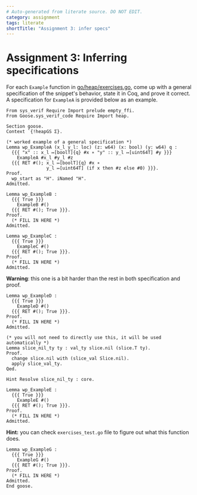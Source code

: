 ```yaml
---
# Auto-generated from literate source. DO NOT EDIT.
category: assignment
tags: literate
shortTitle: "Assignment 3: infer specs"
---
```


# Assignment 3: Inferring specifications

For each `Example` function in [go/heap/exercises.go](https://github.com/tchajed/sys-verif-fa24-proofs/blob/main/go/heap/exercises.go), come up with a general specification of the snippet's behavior, state it in Coq, and prove it correct. A specification for `ExampleA` is provided below as an example.

```coq
From sys_verif Require Import prelude empty_ffi.
From Goose.sys_verif_code Require Import heap.

Section goose.
Context `{!heapGS Σ}.

(* worked example of a general specification *)
Lemma wp_ExampleA (x_l y_l: loc) (z: w64) (x: bool) (y: w64) q :
  {{{ "x" :: x_l ↦[boolT]{q} #x ∗ "y" :: y_l ↦[uint64T] #y }}}
    ExampleA #x_l #y_l #z
  {{{ RET #(); x_l ↦[boolT]{q} #x ∗
               y_l ↦[uint64T] (if x then #z else #0) }}}.
Proof.
  wp_start as "H". iNamed "H".
Admitted.

Lemma wp_ExampleB :
  {{{ True }}}
    ExampleB #()
  {{{ RET #(); True }}}.
Proof.
  (* FILL IN HERE *)
Admitted.

Lemma wp_ExampleC :
  {{{ True }}}
    ExampleC #()
  {{{ RET #(); True }}}.
Proof.
  (* FILL IN HERE *)
Admitted.

```

**Warning**: this one is a bit harder than the rest in both specification and proof.

```coq
Lemma wp_ExampleD :
  {{{ True }}}
    ExampleD #()
  {{{ RET #(); True }}}.
Proof.
  (* FILL IN HERE *)
Admitted.

(* you will not need to directly use this, it will be used automatically *)
Lemma slice_nil_ty ty : val_ty slice.nil (slice.T ty).
Proof.
  change slice.nil with (slice_val Slice.nil).
  apply slice_val_ty.
Qed.

Hint Resolve slice_nil_ty : core.

Lemma wp_ExampleE :
  {{{ True }}}
    ExampleE #()
  {{{ RET #(); True }}}.
Proof.
  (* FILL IN HERE *)
Admitted.

```

**Hint:** you can check `exercises_test.go` file to figure out what this function does.

```coq
Lemma wp_ExampleG :
  {{{ True }}}
    ExampleG #()
  {{{ RET #(); True }}}.
Proof.
  (* FILL IN HERE *)
Admitted.
End goose.
```
